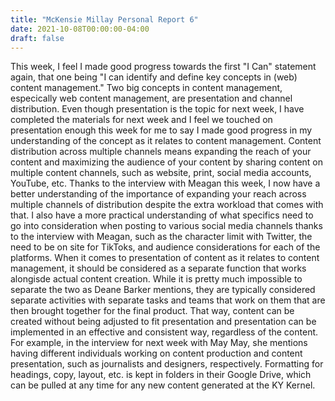 ```yaml
---
title: "McKensie Millay Personal Report 6"
date: 2021-10-08T00:00:00-04:00
draft: false
---
```


This week, I feel I made good progress towards the first "I Can" statement again, that one being "I can identify and define key concepts in (web) content management."
Two big concepts in content management, especically web content management, are presentation and channel distribution. Even though presentation is the topic for 
next week, I have completed the materials for next week and I feel we touched on presentation enough this week for me to say I made good progress in my understanding
of the concept as it relates to content management. Content distribution across multiple channels means expanding the reach of your content and maximizing the audience of your content
by sharing content on multiple content channels, such as website, print, social media accounts, YouTube, etc. Thanks to the interview with Meagan this week, I now have a better 
understanding of the importance of expanding your reach across multiple channels of distribution despite the extra workload that comes with that. I also have a more practical
understanding of what specifics need to go into consideration when posting to various social media channels thanks to the interview with Meagan, such as the
character limit with Twitter, the need to be on site for TikToks, and audience considerations for each of the platforms. When it comes to presentation of content as it 
relates to content management, it should be considered as a separate function that works alongisde actual content creation. While it is pretty much impossible to 
separate the two as Deane Barker mentions, they are typically considered separate activities with separate tasks and teams that work on them that are then brought together 
for the final product. That way, content can be created without being adjusted to fit presentation and presentation can be implemented in an effective and consistent way, 
regardless of the content. For example, in the interview for next week with May May, she mentions having different individuals working on content production and content presentation,
such as journalists and designers, respectively. Formatting for headings, copy, layout, etc. is kept in folders in their Google Drive, which can be pulled at any 
time for any new content generated at the KY Kernel. 
